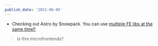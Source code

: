 ```yaml
---
publish_date: '2021-06-09'
---
```


- Checking out Astro by Snowpack. You can use [multiple FE libs at the same time!!](https://github.com/snowpackjs/astro/blob/main/examples/kitchen-sink/src/pages/index.astro)

> is this microfrontends?
